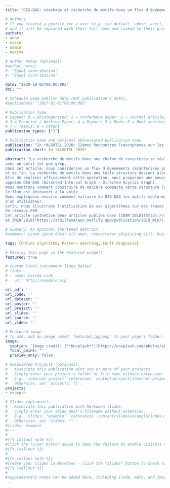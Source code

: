```yaml
---
title: "DIG-DAG: stockage et recherche de motifs dans un flux d'événements"

# Authors
# If you created a profile for a user (e.g. the default `admin` user), write the username (folder name) here
# and it will be replaced with their full name and linked to their profile.
authors:
- anne
- marco
- admin
- maxime

# Author notes (optional)
#author_notes:
#- "Equal contribution"
#- "Equal contribution"

date: "2020-10-02T00:00:00Z"
doi: ""

# Schedule page publish date (NOT publication's date).
#publishDate: "2017-01-01T00:00:00Z"

# Publication type.
# Legend: 0 = Uncategorized; 1 = Conference paper; 2 = Journal article;
# 3 = Preprint / Working Paper; 4 = Report; 5 = Book; 6 = Book section;
# 7 = Thesis; 8 = Patent
publication_types: ["1"]

# Publication name and optional abbreviated publication name.
publication: "In *ALGOTEL 2020: 22èmes Rencontres Francophones sur les Aspects Algorithmiques des Télécommunications*"
publication_short: In *ALGOTEL 2020*

abstract: "La recherche de motifs dans une chaîne de caractères se réalise facilement
avec un outil tel que grep.
Dans cet article, nous considérons un flux d’événements caractérisés par une date de début
et de fin. La recherche de motifs dans une telle structure devient alors plus complexe.
Afin de réaliser efficacement cette opération, nous proposons une nouvelle structure,
appelée DIG-DAG (Directed Interval Graph - Directed Acyclic Graph).
Nous montrons comment construire de manière compacte cette structure lorsque
le flux est découvert à la volée.
Nous expliquons ensuite comment extraire du DIG-DAG les motifs conformes à la requête
d’un utilisateur.
Enfin, nous illustrons l’utilisation de ces algorithmes sur des traces réelles issues
de réseaux GSM.
Cet article synthétise deux articles publiés dans [CNSM’2018](https://achillesalaun.netlify.app/publication/2018_cnsm/)
et [MLN’2019](https://achillesalaun.netlify.app/publication/2019_mln/)."

# Summary. An optional shortened abstract.
#summary: Lorem ipsum dolor sit amet, consectetur adipiscing elit. Duis posuere tellus ac convallis placerat. Proin tincidunt magna sed ex sollicitudin condimentum.

tags: [Online algorithm, Pattern matching, Fault diagnosis]

# Display this page in the Featured widget?
featured: true

# Custom links (uncomment lines below)
# links:
# - name: Custom Link
#   url: http://example.org

url_pdf: ''
url_code: ''
url_dataset: ''
url_poster: ''
url_project: ''
url_slides: ''
url_source: ''
url_video: ''

# Featured image
# To use, add an image named `featured.jpg/png` to your page's folder.
image:
  caption: 'Image credit: [**Unsplash**](https://unsplash.com/photos/pLCdAaMFLTE)'
  focal_point: ""
  preview_only: false

# Associated Projects (optional).
#   Associate this publication with one or more of your projects.
#   Simply enter your project's folder or file name without extension.
#   E.g. `internal-project` references `content/project/internal-project/index.md`.
#   Otherwise, set `projects: []`.
projects:
- example

# Slides (optional).
#   Associate this publication with Markdown slides.
#   Simply enter your slide deck's filename without extension.
#   E.g. `slides: "example"` references `content/slides/example/index.md`.
#   Otherwise, set `slides: ""`.
#slides: example
#---
#
#{{% callout note %}}
#Click the *Cite* button above to demo the feature to enable visitors to import publication metadata into their reference management software.
#{{% /callout %}}
#
#{{% callout note %}}
#Create your slides in Markdown - click the *Slides* button to check out the example.
#{{% /callout %}}
#
#Supplementary notes can be added here, including [code, math, and images](https://wowchemy.com/docs/writing-markdown-latex/).
---
```

